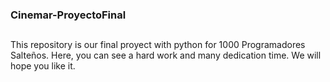 ### Cinemar-ProyectoFinal
##
This repository is our final proyect with python for 1000 Programadores Salteños.
Here, you can see a hard work and many dedication time. 
We will hope you like it.
